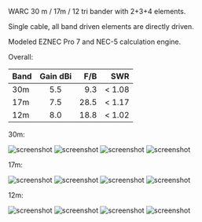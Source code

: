 WARC 30 m / 17m / 12 tri bander with 2+3+4 elements.

Single cable, all band driven elements are directly driven.

Modeled EZNEC Pro 7 and NEC-5 calculation engine.

Overall:

| Band        | Gain dBi          | F/B  | SWR |
| ------------- |:-------------:| -----:|-----:|
| 30m      | 5.5 | 9.3 | < 1.08  |
| 17m      | 7.5      |   28.5 | < 1.17 |
| 12m | 8.0      |   18.8 | < 1.02 |

30m:

![screenshot](polar_10.gif)
![screenshot](gain_10.gif)
![screenshot](swr_10.gif)
![screenshot](RandX_10.gif)

17m:

![screenshot](polar_18.gif)
![screenshot](gain_18.gif)
![screenshot](swr_18.gif)
![screenshot](RandX_18.gif)

12m:

![screenshot](polar_24.gif)
![screenshot](gain_24.gif)
![screenshot](swr_24.gif)
![screenshot](RandX_24.gif)

